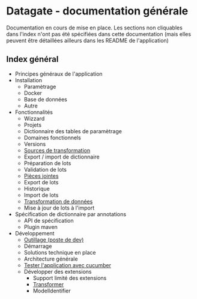 # Datagate - documentation générale

Documentation en cours de mise en place. Les sections non cliquables dans l'index n'ont pas été spécifiées dans cette documentation (mais elles peuvent être détaillées ailleurs dans les README de l'application)

## Index général

* Principes généraux de l'application
* Installation
  * Paramètrage
  * Docker
  * Base de données
  * Autre
* Fonctionnalités
  * Wizzard
  * Projets
  * Dictionnaire des tables de paramètrage
  * Domaines fonctionnels
  * Versions
  * [Sources de transformation](transformer-source.md)
  * Export / import de dictionnaire
  * Préparation de lots
  * Validation de lots
  * [Pièces jointes](attachments.md)
  * Export de lots
  * Historique
  * Import de lots
  * [Transformation de données](transformer-apply.md)
  * Mise à jour de lots à l'import
* Spécification de dictionnaire par annotations 
  * API de spécification
  * Plugin maven
* Développement
  * [Outillage (poste de dev)](dev-tools.md)
  * Démarrage
  * Solutions technique en place
  * Architecture générale
  * [Tester l'application avec cucumber](cucumber-testing.md)
  * Développer des extensions
    * Support limité des extensions
    * [Transformer](transformer-develop.md)
    * ModelIdentifier
